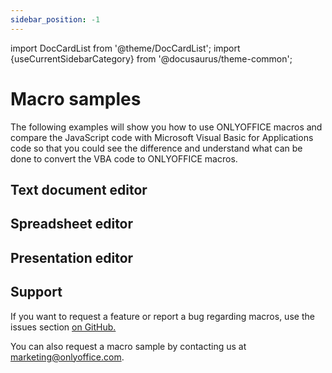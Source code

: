 ```yaml
---
sidebar_position: -1
---
```


import DocCardList from '@theme/DocCardList';
import {useCurrentSidebarCategory} from '@docusaurus/theme-common';

# Macro samples

The following examples will show you how to use ONLYOFFICE macros and compare the JavaScript code with Microsoft Visual Basic for Applications code so that you could see the difference and understand what can be done to convert the VBA code to ONLYOFFICE macros.

## Text document editor

<DocCardList items={[...[...useCurrentSidebarCategory().items[0].items]]} />

## Spreadsheet editor

<DocCardList items={[...[...useCurrentSidebarCategory().items[1].items]]} />

## Presentation editor

<DocCardList items={[...[...useCurrentSidebarCategory().items[2].items]]} />

## Support

If you want to request a feature or report a bug regarding macros, use the issues section [on GitHub.](https://github.com/ONLYOFFICE/plugin-macros/issues)

You can also request a macro sample by contacting us at [marketing@onlyoffice.com](mailto:marketing@onlyoffice.com).
